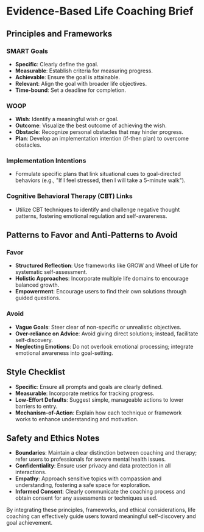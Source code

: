 # Evidence-Based Life Coaching Brief

## Principles and Frameworks

### SMART Goals
- **Specific**: Clearly define the goal.
- **Measurable**: Establish criteria for measuring progress.
- **Achievable**: Ensure the goal is attainable.
- **Relevant**: Align the goal with broader life objectives.
- **Time-bound**: Set a deadline for completion.

### WOOP
- **Wish**: Identify a meaningful wish or goal.
- **Outcome**: Visualize the best outcome of achieving the wish.
- **Obstacle**: Recognize personal obstacles that may hinder progress.
- **Plan**: Develop an implementation intention (if-then plan) to overcome obstacles.

### Implementation Intentions
- Formulate specific plans that link situational cues to goal-directed behaviors (e.g., "If I feel stressed, then I will take a 5-minute walk").

### Cognitive Behavioral Therapy (CBT) Links
- Utilize CBT techniques to identify and challenge negative thought patterns, fostering emotional regulation and self-awareness.

## Patterns to Favor and Anti-Patterns to Avoid

### Favor
- **Structured Reflection**: Use frameworks like GROW and Wheel of Life for systematic self-assessment.
- **Holistic Approaches**: Incorporate multiple life domains to encourage balanced growth.
- **Empowerment**: Encourage users to find their own solutions through guided questions.

### Avoid
- **Vague Goals**: Steer clear of non-specific or unrealistic objectives.
- **Over-reliance on Advice**: Avoid giving direct solutions; instead, facilitate self-discovery.
- **Neglecting Emotions**: Do not overlook emotional processing; integrate emotional awareness into goal-setting.

## Style Checklist

- **Specific**: Ensure all prompts and goals are clearly defined.
- **Measurable**: Incorporate metrics for tracking progress.
- **Low-Effort Defaults**: Suggest simple, manageable actions to lower barriers to entry.
- **Mechanism-of-Action**: Explain how each technique or framework works to enhance understanding and motivation.

## Safety and Ethics Notes

- **Boundaries**: Maintain a clear distinction between coaching and therapy; refer users to professionals for severe mental health issues.
- **Confidentiality**: Ensure user privacy and data protection in all interactions.
- **Empathy**: Approach sensitive topics with compassion and understanding, fostering a safe space for exploration.
- **Informed Consent**: Clearly communicate the coaching process and obtain consent for any assessments or techniques used.

By integrating these principles, frameworks, and ethical considerations, life coaching can effectively guide users toward meaningful self-discovery and goal achievement.